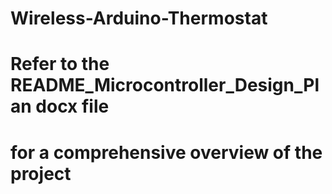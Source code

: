 # Wireless-Arduino-Thermostat
# Refer to the README_Microcontroller_Design_Plan docx file
# for a comprehensive overview of the project
